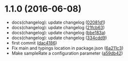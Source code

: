 <a name="1.1.0"></a>
# 1.1.0 (2016-06-08)

* docs(changelog): update changelog ([02081d1](https://github.com/daptiv/daptiv-metrics-logger/commit/02081d1))
* docs(changelog): update changelog ([21fcb63](https://github.com/daptiv/daptiv-metrics-logger/commit/21fcb63))
* docs(changelog): update changelog ([bbe183a](https://github.com/daptiv/daptiv-metrics-logger/commit/bbe183a))
* docs(changelog): update changelog ([334cdd9](https://github.com/daptiv/daptiv-metrics-logger/commit/334cdd9))
* first commit ([dac4186](https://github.com/daptiv/daptiv-metrics-logger/commit/dac4186))
* Fix main and typings location in package.json ([6a211c3](https://github.com/daptiv/daptiv-metrics-logger/commit/6a211c3))
* Make sampleRate a configuration parameter ([a59db42](https://github.com/daptiv/daptiv-metrics-logger/commit/a59db42))




